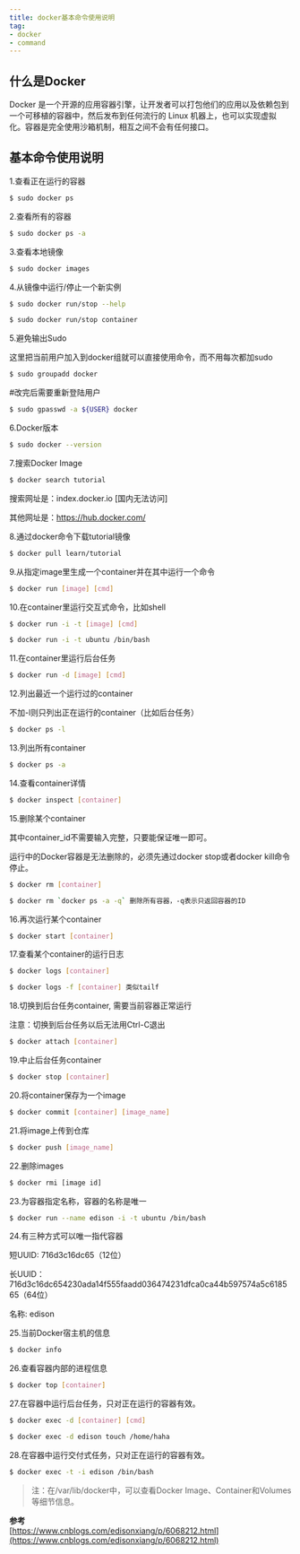 ```yaml
---
title: docker基本命令使用说明
tag:
- docker
- command
---
```

## 什么是Docker
Docker 是一个开源的应用容器引擎，让开发者可以打包他们的应用以及依赖包到一个可移植的容器中，然后发布到任何流行的 Linux 机器上，也可以实现虚拟化。容器是完全使用沙箱机制，相互之间不会有任何接口。

## 基本命令使用说明

1.查看正在运行的容器
```bash
$ sudo docker ps
```
2.查看所有的容器
```bash
$ sudo docker ps -a
```
3.查看本地镜像
```bash
$ sudo docker images
```
4.从镜像中运行/停止一个新实例
```bash
$ sudo docker run/stop --help

$ sudo docker run/stop container
```
5.避免输出Sudo

这里把当前用户加入到docker组就可以直接使用命令，而不用每次都加sudo
```bash
$ sudo groupadd docker
```
#改完后需要重新登陆用户
```bash
$ sudo gpasswd -a ${USER} docker
```
6.Docker版本
```bash
$ sudo docker --version
```
7.搜索Docker Image
```bash
$ docker search tutorial
```
搜索网址是：index.docker.io [国内无法访问]

其他网址是：https://hub.docker.com/

8.通过docker命令下载tutorial镜像
```bash
$ docker pull learn/tutorial
```
9.从指定image里生成一个container并在其中运行一个命令
```bash
$ docker run [image] [cmd]
```
10.在container里运行交互式命令，比如shell
```bash
$ docker run -i -t [image] [cmd]

$ docker run -i -t ubuntu /bin/bash
```
11.在container里运行后台任务
```bash
$ docker run -d [image] [cmd]
```
12.列出最近一个运行过的container

不加-l则只列出正在运行的container（比如后台任务）
```bash
$ docker ps -l
```
13.列出所有container
```bash
$ docker ps -a
```
14.查看container详情
```bash
$ docker inspect [container]
```
15.删除某个container

其中container_id不需要输入完整，只要能保证唯一即可。

运行中的Docker容器是无法删除的，必须先通过docker stop或者docker kill命令停止。
```bash
$ docker rm [container]

$ docker rm `docker ps -a -q` 删除所有容器，-q表示只返回容器的ID
```
16.再次运行某个container
```bash
$ docker start [container]
```
17.查看某个container的运行日志
```bash
$ docker logs [container]

$ docker logs -f [container] 类似tailf
```
18.切换到后台任务container, 需要当前容器正常运行

注意：切换到后台任务以后无法用Ctrl-C退出
```bash
$ docker attach [container]
```
19.中止后台任务container
```bash
$ docker stop [container]
```
20.将container保存为一个image
```bash
$ docker commit [container] [image_name]
```
21.将image上传到仓库
```bash
$ docker push [image_name]
```
22.删除images
```bash
$ docker rmi [image id]
```
23.为容器指定名称，容器的名称是唯一
```bash
$ docker run --name edison -i -t ubuntu /bin/bash
```
24.有三种方式可以唯一指代容器

短UUID: 716d3c16dc65（12位）

长UUID：716d3c16dc654230ada14f555faadd036474231dfca0ca44b597574a5c618565（64位）

名称: edison

25.当前Docker宿主机的信息
```bash
$ docker info
```
26.查看容器内部的进程信息
```bash
$ docker top [container]
```
27.在容器中运行后台任务，只对正在运行的容器有效。
```bash
$ docker exec -d [container] [cmd]

$ docker exec -d edison touch /home/haha
```
28.在容器中运行交付式任务，只对正在运行的容器有效。
```bash
$ docker exec -t -i edison /bin/bash
```
> 注：在/var/lib/docker中，可以查看Docker Image、Container和Volumes等细节信息。

**参考**   
[https://www.cnblogs.com/edisonxiang/p/6068212.html](https://www.cnblogs.com/edisonxiang/p/6068212.html)